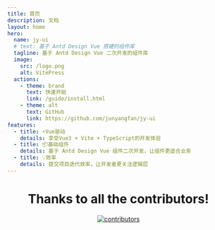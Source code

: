 ```yaml
---
title: 首页
description: 文档
layout: home
hero:
  name: jy-ui
  # text: 基于 Antd Design Vue 搭建的组件库
  tagline: 基于 Antd Design Vue 二次开发的组件库
  image:
    src: /logo.png
    alt: VitePress
  actions:
    - theme: brand
      text: 快速开始
      link: /guide/install.html
    - theme: alt
      text: GitHub
      link: https://github.com/junyangfan/jy-ui
features:
  - title: ⚡️Vue驱动
    details: 享受Vue3 + Vite + TypeScript的开发体验
  - title: 📦基础组件
    details: 基于 Antd Design Vue 组件二次开发，让组件更适合业务
  - title: 💡效率
    details: 提交项目迭代效率，让开发者更关注逻辑层
---
```


<div style="margin-top: 20px;">
	<h1 style="text-align: center;">Thanks to all the contributors!</h1>
	<p style="display: flex;justify-content: center;align-items: center;margin-top: 20px;">
		<a href="https://github.com/junyangfan/jy-ui/graphs/contributors">
			<img src="https://contrib.rocks/image?repo=junyangfan/jy-ui" alt="contributors" />
		</a>
	</p>
</div>

<!-- ### 设计原则

<div style="display:flex;justify-content: space-between;padding-bottom:40px">
  <div style="display: flex;flex-direction: column;align-items: center;">
    <img style="width:100px" src="https://artice-code-1258339218.cos.ap-beijing.myqcloud.com/vuepress/consistency.png" alt="一致性">
    <p style="margin:5px">一致性</p>
    <p style="margin:0px;font-size: 12px;color:#666">Consistency</p>
  </div>
  <div style="display: flex;flex-direction: column;align-items: center;">
    <img style="width:100px" src="https://artice-code-1258339218.cos.ap-beijing.myqcloud.com/vuepress/feedback.png" alt="反馈">
    <p style="margin:5px">反馈</p>
    <p style="margin:0px;font-size: 12px;color:#666"> Feedback</p>
  </div>
  <div style="display: flex;flex-direction: column;align-items: center;">
    <img style="width:100px" src="https://artice-code-1258339218.cos.ap-beijing.myqcloud.com/vuepress/efficiency.png" alt="效率">
    <p style="margin:5px">效率</p>
    <p style="margin:0px;font-size: 12px;color:#666">Efficiency</p>
  </div>
  <div style="display: flex;flex-direction: column;align-items: center;">
    <img style="width:100px" src="https://artice-code-1258339218.cos.ap-beijing.myqcloud.com/vuepress/controllability%20%20.png" alt="可控">
    <p style="margin:5px">可控</p>
    <p style="margin:0px;font-size: 12px;color:#666">Controllability</p>
  </div>
</div> -->
